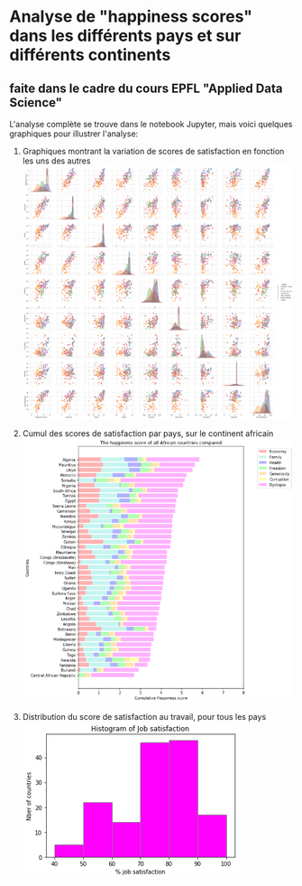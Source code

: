 # Analyse de "happiness scores" dans les différents pays et sur différents continents
## faite dans le cadre du cours EPFL "Applied Data Science"

L'analyse complète se trouve dans le notebook Jupyter, mais voici quelques graphiques pour illustrer l'analyse:

1. Graphiques montrant la variation de scores de satisfaction en fonction les uns des autres
![pairplots](./Graphs/Happiness_scores_pairplots.png "happiness scores pairplots")

2. Cumul des scores de satisfaction par pays, sur le continent africain
![cumul barplots](./Graphs/Cumul_happiness_score_Africa.png "happiness scores Africa")

3. Distribution du score de satisfaction au travail, pour tous les pays
![histogram](./Graphs/Hist_job_satisfaction.png "job satisfaction distribution")
